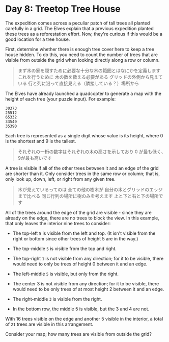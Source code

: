 # Day 8: Treetop Tree House

The expedition comes across a peculiar patch of tall trees all planted carefully in a grid.
The Elves explain that a previous expedition planted these trees as a reforestation effort.
Now, they're curious if this would be a good location for a tree house.

First, determine whether there is enough tree cover here to keep a tree house hidden.
To do this, you need to count the number of trees that are visible from outside the grid
when looking directly along a row or column.

> まず木の家を隠すために必要な十分な木の範囲とはなにかを定義します
> これを行うために 木の数を数える必要がある グリッドの外側から見えている
>行と列に沿って直接見える（隣接している？）場所から

The Elves have already launched a quadcopter to generate a map with the height of each tree
(your puzzle input). For example:

```
30373
25512
65332
33549
35390
```

Each tree is represented as a single digit whose value is its height,
where 0 is the shortest and 9 is the tallest.

> それぞれの一桁の数字はそれぞれの木の高さを示しており
> 0 が最も低く、9が最も高いです

A tree is visible if all of the other trees between it and an edge of the grid are shorter than it.
Only consider trees in the same row or column;
that is, only look up, down, left, or right from any given tree.

> 木が見えているってのは 全ての他の樹木が 自分の木とグリッドのエッジまで比べる
> 同じ行列の場所に樹のみを考えます
> 上と下と右と下の場所です

All of the trees around the edge of the grid are visible - since they are already on the edge,
there are no trees to block the view.
In this example, that only leaves the interior nine trees to consider:

- The top-left `5` is visible from the left and top.
  (It isn't visible from the right or bottom since other trees of height 5 are in the way.)

- The top-middle `5` is visible from the top and right.

- The top-right `1` is not visible from any direction;
  for it to be visible, there would need to only be trees of height 0 between it and an edge.

- The left-middle `5` is visible, but only from the right.

- The center 3 is not visible from any direction;
  for it to be visible, there would need to be only trees of at most height 2 between it and an edge.

- The right-middle `3` is visible from the right.

- In the bottom row, the middle 5 is visible, but the 3 and 4 are not.

With 16 trees visible on the edge and another 5 visible in the interior,
a total of `21` trees are visible in this arrangement.

Consider your map; how many trees are visible from outside the grid?
